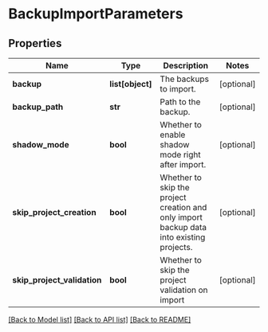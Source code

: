 # BackupImportParameters

## Properties
Name | Type | Description | Notes
------------ | ------------- | ------------- | -------------
**backup** | **list[object]** | The backups to import. | [optional] 
**backup_path** | **str** | Path to the backup. | [optional] 
**shadow_mode** | **bool** | Whether to enable shadow mode right after import. | [optional] 
**skip_project_creation** | **bool** | Whether to skip the project creation and only import backup data into existing projects. | [optional] 
**skip_project_validation** | **bool** | Whether to skip the project validation on import | [optional] 

[[Back to Model list]](../README.md#documentation-for-models) [[Back to API list]](../README.md#documentation-for-api-endpoints) [[Back to README]](../README.md)


